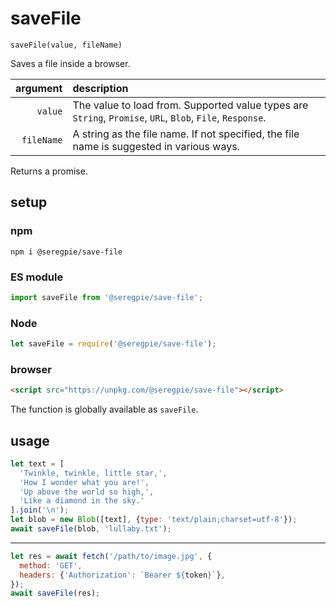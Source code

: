 # saveFile

```
saveFile(value, fileName)
```

Saves a file inside a browser.

| argument | description |
| ---: | :--- |
| `value` | The value to load from. Supported value types are `String`, `Promise`, `URL`, `Blob`, `File`, `Response`. |
| `fileName` | A string as the file name. If not specified, the file name is suggested in various ways. |

Returns a promise.

## setup

### npm

```shell
npm i @seregpie/save-file
```

### ES module

```javascript
import saveFile from '@seregpie/save-file';
```

### Node

```javascript
let saveFile = require('@seregpie/save-file');
```

### browser

```html
<script src="https://unpkg.com/@seregpie/save-file"></script>
```

The function is globally available as `saveFile`.

## usage

```javascript
let text = [
  'Twinkle, twinkle, little star,',
  'How I wonder what you are!',
  'Up above the world so high,',
  'Like a diamond in the sky.'
].join('\n');
let blob = new Blob([text], {type: 'text/plain;charset=utf-8'});
await saveFile(blob, 'lullaby.txt');
```

---

```javascript
let res = await fetch('/path/to/image.jpg', {
  method: 'GET',
  headers: {'Authorization': `Bearer ${token}`},
});
await saveFile(res);
```
